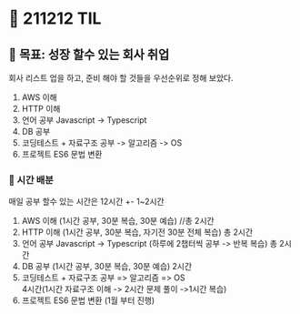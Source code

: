 # :rocket: 211212 TIL

## :seedling: 목표: 성장 할수 있는 회사 취업
회사 리스트 업을 하고, 
준비 해야 할 것들을 우선순위로 정해 보았다.

1. AWS 이해
2. HTTP 이해
3. 언어 공부 Javascript -> Typescript
4. DB 공부
5. 코딩테스트 + 자료구조 공부 -> 알고리즘 -> OS 
6. 프로젝트 ES6 문법 변환

### :speech_balloon: 시간 배분
매일 공부 할수 있는 시간은 12시간 +- 1~2시간 

1. AWS 이해 (1시간 공부, 30분 복습, 30분 예습) //총 2시간
2. HTTP 이해 (1시간 공부, 30분 복습, 자기전 30분 전체 복습) 총 2시간 
3. 언어 공부 Javascript -> Typescript (하루에 2챕터씩 공부 -> 반복 복습) 총 2시간
4. DB 공부 (1시간 공부, 30분 복습, 30분 예습) 2시간
5. 코딩테스트 + 자료구조 공부 => 알고리즘 => OS  
4시간(1시간 자료구조 이해 -> 2시간 문제 풀이 ->1시간 복습) 
6. 프로젝트 ES6 문법 변환 (1월 부터 진행)
